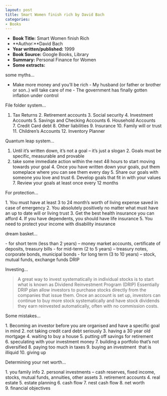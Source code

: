 ```yaml
---
layout: post
title: Smart Women finish rich by David Bach
categories:
- Books
---
```


- **Book Title:** Smart Women finish Rich
- **Author:**David Bach
- **Year written/published:** 1999
- **Book Source:** Google Books, Library
- **Summary:** Personal Finance for Women
- **Some extracts:**

some myths…

- Make more money and you’ll be rich
- My husband (or father or brother or son..) will take care of me
- The government has finally gotten inflation under control

File folder system…

1. Tax Returns
2. Retirement accounts
3. Social security
4. Investment Accounts
5. Savings and Checking Accounts
6. Household Accounts
7. Credit Card debt
8. Other liabilities
9. Insurance
10. Family will or trust
11. Children’s Accounts
12. Inventory Planner

Quantum leap system…

1. Until it’s written down, it’s not a goal – it’s just a slogan
2. Goals must be specific, measurable and provable
3. take some immediate action within the next 48 hours to start moving towards your goal
4. Once you have written down your goals, put them someplace where you can see them every day
5. Share our goals with someone you love and trust
6. Develop goals that fit in with your values
7. Review your goals at least once every 12 months

For protection…

1. You must have at least 3 to 24 month’s worth of living expense saved in case of emergency
2. You absolutely positively no matter what must have an up to date will or living trust
3. Get the best health insurance you can afford
4. If you have dependents, you should have life insurance
5. You need to protect your income with disability insurance

dream basket…

- for short term (less than 2 years) – money market accounts, certificate of deposits, treasury bills
- for mid-term (2 to 5 years) – treasury notes, corporate bonds, municipal bonds
- for long term (3 to 10 years) – stock, mutual funds, exchange funds DRIP

Investing…

> A great way to invest systematically in individual stocks is to start what is known as Dividend Reinvestment Program (DRIP) Essentially DRIP plan allow investors to purchase stocks directly from the companies that issue them. Once an account is set up, investors can continue to buy more stock systematically and have stock dividends they earn reinvested automatically, often with no commission costs.

Some mistakes…

1. Becoming an investor before you are organised and have a specific goal in mind
2. not taking credit card debt seriously
3. having a 30 year old mortgage
4. waiting to buy a house
5. putting off savings for retirement
6. speculating with your investment money
7. building a portfolio that’s not diversified
8. paying too much in taxes
9. buying an investment  that is illiquid
10. giving up

Determining your net worth…

1. you family info
2. personal investments – cash reserves, fixed income, stocks, mutual funds, annuities, other assets
3. retirement accounts
4. real estate
5. estate planning
6. cash flow
7. nest cash flow
8. net worth
9. financial objectives
